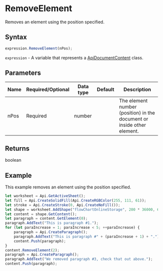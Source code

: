 # RemoveElement

Removes an element using the position specified.

## Syntax

```javascript
expression.RemoveElement(nPos);
```

`expression` - A variable that represents a [ApiDocumentContent](../ApiDocumentContent.md) class.

## Parameters

| **Name** | **Required/Optional** | **Data type** | **Default** | **Description** |
| ------------- | ------------- | ------------- | ------------- | ------------- |
| nPos | Required | number |  | The element number (position) in the document or inside other element. |

## Returns

boolean

## Example

This example removes an element using the position specified.

```javascript editor-
let worksheet = Api.GetActiveSheet();
let fill = Api.CreateSolidFill(Api.CreateRGBColor(255, 111, 61));
let stroke = Api.CreateStroke(0, Api.CreateNoFill());
let shape = worksheet.AddShape("flowChartOnlineStorage", 200 * 36000, 60 * 36000, fill, stroke, 0, 2 * 36000, 0, 3 * 36000);
let content = shape.GetContent();
let paragraph = content.GetElement(0);
paragraph.AddText("This is paragraph #1.");
for (let paraIncrease = 1; paraIncrease < 5; ++paraIncrease) {
    paragraph = Api.CreateParagraph();
    paragraph.AddText("This is paragraph #" + (paraIncrease + 1) + ".");
    content.Push(paragraph);
}
content.RemoveElement(2);
paragraph = Api.CreateParagraph();
paragraph.AddText("We removed paragraph #3, check that out above.");
content.Push(paragraph);
```
